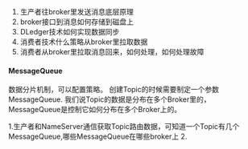 1. 生产者往broker里发送消息底层原理
2. broker接口到消息如何存储到磁盘上
3. DLedger技术如何实现数据同步
4. 消费者技术什么策略从broker里拉取数据
5. 消费者从broker里拉取消息回来，如何处理，如何处理故障



#### MessageQueue
数据分片机制，可以配置策略。
创建Topic的时候需要制定一个参数 MessageQueue.
我们说Topic的数据是分布在多个Broker里的，MessageQueue是控制它如何分布在多个Broker上的。


1.生产者和NameServer通信获取Topic路由数据，可知道一个Topic有几个MessageQueue,哪些MessageQueue在哪些broker上
2. 